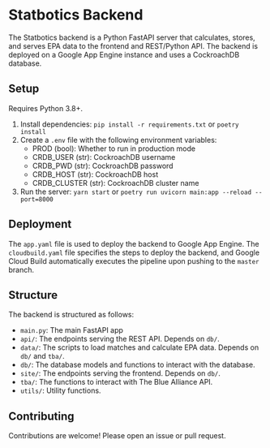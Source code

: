 # Statbotics Backend

The Statbotics backend is a Python FastAPI server that calculates, stores, and serves EPA data to the frontend and REST/Python API. The backend is deployed on a Google App Engine instance and uses a CockroachDB database.

## Setup

Requires Python 3.8+.

1. Install dependencies: `pip install -r requirements.txt` or `poetry install`
2. Create a `.env` file with the following environment variables:
   - PROD (bool): Whether to run in production mode
   - CRDB_USER (str): CockroachDB username
   - CRDB_PWD (str): CockroachDB password
   - CRDB_HOST (str): CockroachDB host
   - CRDB_CLUSTER (str): CockroachDB cluster name
3. Run the server: `yarn start` or `poetry run uvicorn main:app --reload --port=8000`

## Deployment

The `app.yaml` file is used to deploy the backend to Google App Engine. The `cloudbuild.yaml` file specifies the steps to deploy the backend, and Google Cloud Build automatically executes the pipeline upon pushing to the `master` branch.

## Structure

The backend is structured as follows:

- `main.py`: The main FastAPI app
- `api/`: The endpoints serving the REST API. Depends on `db/`.
- `data/`: The scripts to load matches and calculate EPA data. Depends on `db/` and `tba/`.
- `db/`: The database models and functions to interact with the database.
- `site/`: The endpoints serving the frontend. Depends on `db/`.
- `tba/`: The functions to interact with The Blue Alliance API.
- `utils/`: Utility functions.

## Contributing

Contributions are welcome! Please open an issue or pull request.
